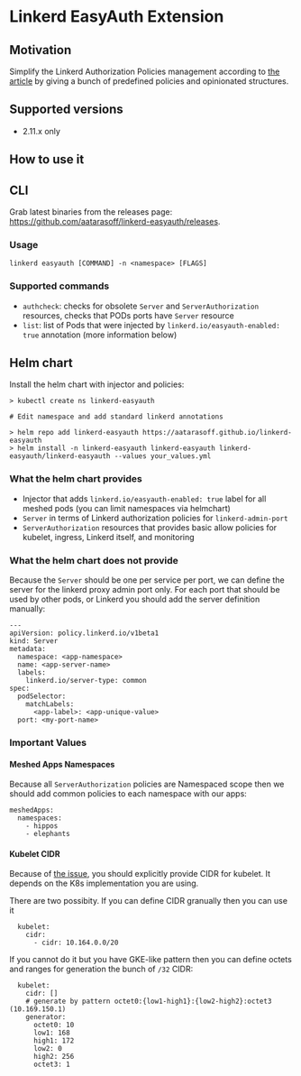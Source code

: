 # Linkerd EasyAuth Extension

## Motivation
Simplify the Linkerd Authorization Policies management according to [the article](https://itnext.io/a-practical-guide-for-linkerd-authorization-policies-6cfdb50392e9) by giving a bunch of predefined policies and opinionated structures.

## Supported versions
- 2.11.x only

## How to use it

## CLI
Grab latest binaries from the releases page: https://github.com/aatarasoff/linkerd-easyauth/releases.

### Usage
```
linkerd easyauth [COMMAND] -n <namespace> [FLAGS]
```

### Supported commands
- `authcheck`: checks for obsolete `Server` and `ServerAuthorization` resources, checks that PODs ports have `Server` resource
- `list`: list of Pods that were injected by `linkerd.io/easyauth-enabled: true` annotation (more information below)

## Helm chart
Install the helm chart with injector and policies:
```
> kubectl create ns linkerd-easyauth

# Edit namespace and add standard linkerd annotations

> helm repo add linkerd-easyauth https://aatarasoff.github.io/linkerd-easyauth
> helm install -n linkerd-easyauth linkerd-easyauth linkerd-easyauth/linkerd-easyauth --values your_values.yml
```

### What the helm chart provides
- Injector that adds `linkerd.io/easyauth-enabled: true` label for all meshed pods (you can limit namespaces via helmchart)
- `Server` in terms of Linkerd authorization policies for `linkerd-admin-port`
- `ServerAuthorization` resources that provides basic allow policies for kubelet, ingress, Linkerd itself, and monitoring

### What the helm chart does not provide
Because the `Server` should be one per service per port, we can define the server for the linkerd proxy admin port only.
For each port that should be used by other pods, or Linkerd you should add the server definition manually:
```
---
apiVersion: policy.linkerd.io/v1beta1
kind: Server
metadata:
  namespace: <app-namespace>
  name: <app-server-name>
  labels:
    linkerd.io/server-type: common
spec:
  podSelector:
    matchLabels:
      <app-label>: <app-unique-value>
  port: <my-port-name>
``` 

### Important Values
#### Meshed Apps Namespaces
Because all `ServerAuthorization` policies are Namespaced scope then we should add common policies to each namespace with our apps:
```
meshedApps:
  namespaces:
    - hippos
    - elephants
```

#### Kubelet CIDR
Because of [the issue](https://github.com/linkerd/linkerd2/issues/7050), you should explicitly provide CIDR for kubelet.
It depends on the K8s implementation you are using.

There are two possibity. If you can define CIDR granually then you can use it
```
  kubelet:
    cidr:
      - cidr: 10.164.0.0/20
```

If you cannot do it but you have GKE-like pattern then you can define octets and ranges for generation the bunch of `/32` CIDR:
```
  kubelet:
    cidr: []
    # generate by pattern octet0:{low1-high1}:{low2-high2}:octet3 (10.169.150.1)
    generator:
      octet0: 10
      low1: 168
      high1: 172
      low2: 0
      high2: 256
      octet3: 1
```

